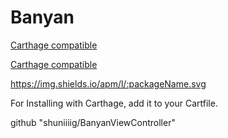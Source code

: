# Banyan

[Carthage compatible](https://img.shields.io/badge/language-swift4.2-4BC51D.svg?style=flat)

[Carthage compatible](https://img.shields.io/badge/Carthage-compatible-4BC51D.svg?style=flat)

https://img.shields.io/apm/l/:packageName.svg

For Installing with Carthage, add it to your Cartfile.

github "shuniiiig/BanyanViewController"

